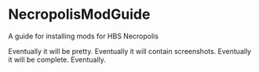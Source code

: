# NecropolisModGuide
A guide for installing mods for HBS Necropolis

Eventually it will be pretty.
Eventually it will contain screenshots.
Eventually it will be complete.
Eventually.
